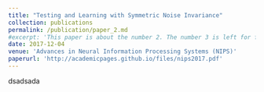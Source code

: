 ```yaml
---
title: "Testing and Learning with Symmetric Noise Invariance"
collection: publications
permalink: /publication/paper_2.md
#excerpt: 'This paper is about the number 2. The number 3 is left for future work.'
date: 2017-12-04
venue: 'Advances in Neural Information Processing Systems (NIPS)'
paperurl: 'http://academicpages.github.io/files/nips2017.pdf'
---
```

dsadsada 
